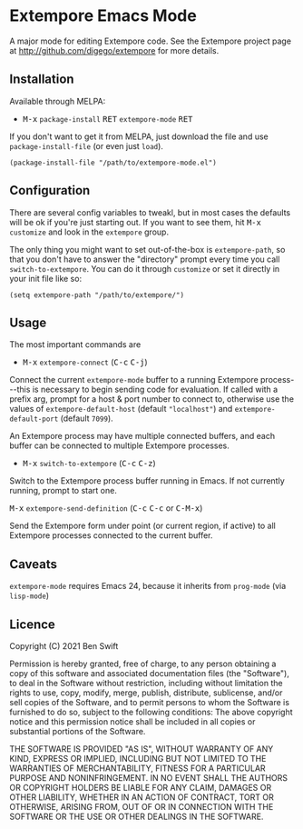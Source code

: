 # Extempore Emacs Mode

A major mode for editing Extempore code. See the Extempore project page at
http://github.com/digego/extempore for more details.

## Installation

Available through MELPA:

- <kbd>M-x</kbd> `package-install` <kbd>RET</kbd> `extempore-mode`
  <kbd>RET</kbd>

If you don't want to get it from MELPA, just download the file and use
`package-install-file` (or even just `load`).

    (package-install-file "/path/to/extempore-mode.el")

## Configuration

There are several config variables to tweakl, but in most cases the defaults
will be ok if you're just starting out. If you want to see them, hit
<kbd>M-x</kbd> `customize` and look in the `extempore` group.

The only thing you might want to set out-of-the-box is `extempore-path`, so that
you don't have to answer the "directory" prompt every time you call
`switch-to-extempore`. You can do it through `customize` or set it directly in
your init file like so:

    (setq extempore-path "/path/to/extempore/")

## Usage

The most important commands are

- <kbd>M-x</kbd> `extempore-connect` (<kbd>C-c</kbd> <kbd>C-j</kbd>)

Connect the current `extempore-mode` buffer to a running Extempore
process---this is necessary to begin sending code for evaluation. If called with
a prefix arg, prompt for a host & port number to connect to, otherwise use the
values of `extempore-default-host` (default `"localhost"`) and
`extempore-default-port` (default `7099`).

An Extempore process may have multiple connected buffers, and each buffer can be
connected to multiple Extempore processes.

- <kbd>M-x</kbd> `switch-to-extempore` (<kbd>C-c</kbd> <kbd>C-z</kbd>)

Switch to the Extempore process buffer running in Emacs. If not currently
running, prompt to start one.

<kbd>M-x</kbd> `extempore-send-definition` (<kbd>C-c</kbd> <kbd>C-c</kbd> or
<kbd>C-M-x</kbd>)

Send the Extempore form under point (or current region, if active) to all
Extempore processes connected to the current buffer.

## Caveats

`extempore-mode` requires Emacs 24, because it inherits from `prog-mode` (via
`lisp-mode`)

## Licence

Copyright (C) 2021  Ben Swift

Permission is hereby granted, free of charge, to any person obtaining a copy
of this software and associated documentation files (the "Software"), to deal
in the Software without restriction, including without limitation the rights
to use, copy, modify, merge, publish, distribute, sublicense, and/or sell
copies of the Software, and to permit persons to whom the Software is
furnished to do so, subject to the following conditions:
The above copyright notice and this permission notice shall be included in
all copies or substantial portions of the Software.

THE SOFTWARE IS PROVIDED "AS IS", WITHOUT WARRANTY OF ANY KIND, EXPRESS OR
IMPLIED, INCLUDING BUT NOT LIMITED TO THE WARRANTIES OF MERCHANTABILITY,
FITNESS FOR A PARTICULAR PURPOSE AND NONINFRINGEMENT. IN NO EVENT SHALL THE
AUTHORS OR COPYRIGHT HOLDERS BE LIABLE FOR ANY CLAIM, DAMAGES OR OTHER
LIABILITY, WHETHER IN AN ACTION OF CONTRACT, TORT OR OTHERWISE, ARISING FROM,
OUT OF OR IN CONNECTION WITH THE SOFTWARE OR THE USE OR OTHER DEALINGS IN
THE SOFTWARE.
